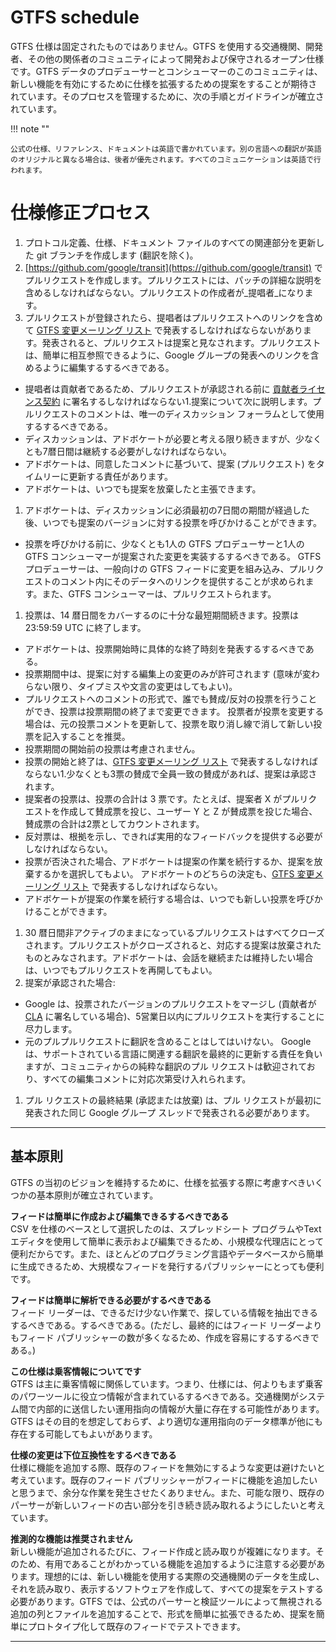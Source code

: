 # GTFS schedule
 
GTFS 仕様は固定されたものではありません。GTFS を使用する交通機関、開発者、その他の関係者のコミュニティによって開発および保守されるオープン仕様です。GTFS データのプロデューサーとコンシューマーのこのコミュニティは、新しい機能を有効にするために仕様を拡張するための提案をすることが期待されています。そのプロセスを管理するために、次の手順とガイドラインが確立されています。

!!! note ""

    公式の仕様、リファレンス、ドキュメントは英語で書かれています。別の言語への翻訳が英語のオリジナルと異なる場合は、後者が優先されます。すべてのコミュニケーションは英語で行われます。

# 仕様修正プロセス

1. プロトコル定義、仕様、ドキュメント ファイルのすべての関連部分を更新した git ブランチを作成します (翻訳を除く)。
1. [https://github.com/google/transit](https://github.com/google/transit) でプルリクエストを作成します。プルリクエストには、パッチの詳細な説明を含めるしなければならない。プルリクエストの作成者が_提唱者_になります。
1. プルリクエストが登録されたら、提唱者はプルリクエストへのリンクを含めて [GTFS 変更メーリング リスト](https://groups.google.com/forum/#!forum/gtfs-changes) で発表するしなければならないがあります。発表されると、プルリクエストは提案と見なされます。プルリクエストは、簡単に相互参照できるように、Google グループの発表へのリンクを含めるように編集するするべきである。
  - 提唱者は貢献者であるため、プルリクエストが承認される前に [貢献者ライセンス契約](https://github.com/google/transit/blob/master/CONTRIBUTING.md) に署名するしなければならない1.提案について次に説明します。プルリクエストのコメントは、唯一のディスカッション フォーラムとして使用するするべきである。
  - ディスカッションは、アドボケートが必要と考える限り続きますが、少なくとも7暦日間は継続する必要がしなければならない。
  - アドボケートは、同意したコメントに基づいて、提案 (プルリクエスト) をタイムリーに更新する責任があります。
  - アドボケートは、いつでも提案を放棄したと主張できます。
1. アドボケートは、ディスカッションに必須最初の7日間の期間が経過した後、いつでも提案のバージョンに対する投票を呼びかけることができます。
  - 投票を呼びかける前に、少なくとも1人の GTFS プロデューサーと1人の GTFS コンシューマーが提案された変更を実装するするべきである。 GTFS プロデューサーは、一般向けの GTFS フィードに変更を組み込み、プルリクエストのコメント内にそのデータへのリンクを提供することが求められます。また、GTFS コンシューマーは、プルリクエストられます。
1. 投票は、14 暦日間をカバーするのに十分な最短期間続きます。投票は 23:59:59 UTC に終了します。
  - アドボケートは、投票開始時に具体的な終了時刻を発表するするべきである。
  - 投票期間中は、提案に対する編集上の変更のみが許可されます (意味が変わらない限り、タイプミスや文言の変更はしてもよい)。
  - プルリクエストへのコメントの形式で、誰でも賛成/反対の投票を行うことができ、投票は投票期間の終了まで変更できます。
  投票者が投票を変更する場合は、元の投票コメントを更新して、投票を取り消し線で消して新しい投票を記入することを推奨。
  - 投票期間の開始前の投票は考慮されません。
 - 投票の開始と終了は、[GTFS 変更メーリング リスト](https://groups.google.com/forum/#!forum/gtfs-changes) で発表するしなければならない1.少なくとも3票の賛成で全員一致の賛成があれば、提案は承認されます。
  - 提案者の投票は、投票の合計は 3 票です。たとえば、提案者 X がプルリクエストを作成して賛成票を投じ、ユーザー Y と Z が賛成票を投じた場合、賛成票の合計は2票としてカウントされます。
  - 反対票は、根拠を示し、できれば実用的なフィードバックを提供する必要がしなければならない。
  - 投票が否決された場合、アドボケートは提案の作業を続行するか、提案を放棄するかを選択してもよい。
  アドボケートのどちらの決定も、[GTFS 変更メーリング リスト](https://groups.google.com/forum/#!forum/gtfs-changes) で発表するしなければならない。
  - アドボケートが提案の作業を続行する場合は、いつでも新しい投票を呼びかけることができます。
1. 30 暦日間非アクティブのままになっているプルリクエストはすべてクローズされます。プルリクエストがクローズされると、対応する提案は放棄されたものとみなされます。アドボケートは、会話を継続または維持したい場合は、いつでもプルリクエストを再開してもよい。
1. 提案が承認された場合:
  - Google は、投票されたバージョンのプルリクエストをマージし (貢献者が [CLA](https://github.com/google/transit/blob/master/CONTRIBUTING.md) に署名している場合)、5営業日以内にプルリクエストを実行することに尽力します。
  - 元のプルプルリクエストに翻訳を含めることはしてはいけない。
  Google は、サポートされている言語に関連する翻訳を最終的に更新する責任を負いますが、コミュニティからの純粋な翻訳のプル リクエストは歓迎されており、すべての編集コメントに対応次第受け入れられます。
1. プル リクエストの最終結果 (承認または放棄) は、プル リクエストが最初に発表された同じ Google グループ スレッドで発表される必要があります。

<hr> 

## 基本原則
GTFS の当初のビジョンを維持するために、仕様を拡張する際に考慮すべきいくつかの基本原則が確立されています。

**フィードは簡単に作成および編集できるするべきである**<br> 
CSV を仕様のベースとして選択したのは、スプレッドシート プログラムやTextエディタを使用して簡単に表示および編集できるため、小規模な代理店にとって便利だからです。また、ほとんどのプログラミング言語やデータベースから簡単に生成できるため、大規模なフィードを発行するパブリッシャーにとっても便利です。

**フィードは簡単に解析できる必要がするべきである**<br> 
フィード リーダーは、できるだけ少ない作業で、探している情報を抽出できるするべきである。するべきである。(ただし、最終的にはフィード リーダーよりもフィード パブリッシャーの数が多くなるため、作成を容易にするするべきである。)

**この仕様は乗客情報についてです**<br> 
GTFS は主に乗客情報に関係しています。つまり、仕様には、何よりもまず乗客のパワーツールに役立つ情報が含まれているするべきである。交通機関がシステム間で内部的に送信したい運用指向の情報が大量に存在する可能性があります。GTFS はその目的を想定しておらず、より適切な運用指向のデータ標準が他にも存在する可能してもよいがあります。

**仕様の変更は下位互換性をするべきである**<br> 
仕様に機能を追加する際、既存のフィードを無効にするような変更は避けたいと考えています。既存のフィード パブリッシャーがフィードに機能を追加したいと思うまで、余分な作業を発生させたくありません。また、可能な限り、既存のパーサーが新しいフィードの古い部分を引き続き読み取れるようにしたいと考えています。

**推測的な機能は推奨されません**<br> 
新しい機能が追加されるたびに、フィード作成と読み取りが複雑になります。そのため、有用であることがわかっている機能を追加するように注意する必要があります。理想的には、新しい機能を使用する実際の交通機関のデータを生成し、それを読み取り、表示するソフトウェアを作成して、すべての提案をテストする必要があります。GTFS では、公式のパーサーと検証ツールによって無視される追加の列とファイルを追加することで、形式を簡単に拡張できるため、提案を簡単にプロトタイプ化して既存のフィードでテストできます。
<hr> 
